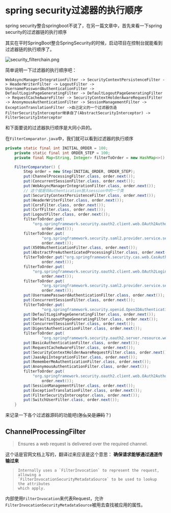 # spring security过滤器的执行顺序

spring security整合springboot不说了，在另一篇文章中，首先来看一下spring security的过滤器链的执行顺序

其实在平时SpringBoot整合SpringSecurity的时候，启动项目在控制台就能看到过滤器链的执行顺序了。

![security_filterchain.png](https://i.loli.net/2020/03/02/anTwlsGh52fPXrC.png)

简单说明一下过滤器的执行顺序吧：

```
WebAsyncManagerIntegrationFilter -> SecurityContextPersistenceFilter -> HeaderWriterFilter -> LogoutFilter -> UsernamePasswordAuthenticationFilter -> DefaultLoginPageGeneratingFilter -> DefaultLogoutPageGeneratingFilter -> RequestCacheAwareFilter -> SecurityContextHolderAwareRequestFilter -> AnonymousAuthenticationFilter -> SessionManagementFilter -> ExceptionTranslationFilter ->自己定义的一个过滤器仿造FilterSecurityInterceptor继承自了(AbstractSecurityInterceptor) -> FilterSecurityInterceptor
```



和下面要说的过滤器执行顺序是大同小异的。

在`FilterComparator.java`中，我们就可以看到过滤器的执行顺序

```java
private static final int INITIAL_ORDER = 100;
	private static final int ORDER_STEP = 100;
	private final Map<String, Integer> filterToOrder = new HashMap<>();

	FilterComparator() {
		Step order = new Step(INITIAL_ORDER, ORDER_STEP);
		put(ChannelProcessingFilter.class, order.next());
		put(ConcurrentSessionFilter.class, order.next());
		put(WebAsyncManagerIntegrationFilter.class, order.next());
        // 这个就是将Authentication放入session中的一个类
		put(SecurityContextPersistenceFilter.class, order.next());
		put(HeaderWriterFilter.class, order.next());
		put(CorsFilter.class, order.next());
		put(CsrfFilter.class, order.next());
		put(LogoutFilter.class, order.next());
		filterToOrder.put(
			"org.springframework.security.oauth2.client.web.OAuth2AuthorizationRequestRedirectFilter",
				order.next());
		filterToOrder.put(
				"org.springframework.security.saml2.provider.service.servlet.filter.Saml2WebSsoAuthenticationRequestFilter",
				order.next());
		put(X509AuthenticationFilter.class, order.next());
		put(AbstractPreAuthenticatedProcessingFilter.class, order.next());
		filterToOrder.put("org.springframework.security.cas.web.CasAuthenticationFilter",
				order.next());
		filterToOrder.put(
			"org.springframework.security.oauth2.client.web.OAuth2LoginAuthenticationFilter",
				order.next());
		filterToOrder.put(
				"org.springframework.security.saml2.provider.service.servlet.filter.Saml2WebSsoAuthenticationFilter",
				order.next());
		put(UsernamePasswordAuthenticationFilter.class, order.next());
		put(ConcurrentSessionFilter.class, order.next());
		filterToOrder.put(
				"org.springframework.security.openid.OpenIDAuthenticationFilter", order.next());
		put(DefaultLoginPageGeneratingFilter.class, order.next());
		put(DefaultLogoutPageGeneratingFilter.class, order.next());
		put(ConcurrentSessionFilter.class, order.next());
		put(DigestAuthenticationFilter.class, order.next());
		filterToOrder.put(
				"org.springframework.security.oauth2.server.resource.web.BearerTokenAuthenticationFilter", order.next());
		put(BasicAuthenticationFilter.class, order.next());
		put(RequestCacheAwareFilter.class, order.next());
		put(SecurityContextHolderAwareRequestFilter.class, order.next());
		put(JaasApiIntegrationFilter.class, order.next());
		put(RememberMeAuthenticationFilter.class, order.next());
		put(AnonymousAuthenticationFilter.class, order.next());
		filterToOrder.put(
			"org.springframework.security.oauth2.client.web.OAuth2AuthorizationCodeGrantFilter",
				order.next());
		put(SessionManagementFilter.class, order.next());
		put(ExceptionTranslationFilter.class, order.next());
		put(FilterSecurityInterceptor.class, order.next());
		put(SwitchUserFilter.class, order.next());
	}
```

来记录一下各个过滤器源码的功能吧(~~怎么又是源码~~？)

## ChannelProcessingFilter

> Ensures a web request is delivered over the required channel.

这个话是官网文档上写的，翻译过来应该是这个意思： **确保请求能够通过通道传输过来**

> ```
> Internally uses a `FilterInvocation` to represent the request, allowing a
> `FilterInvocationSecurityMetadataSource` to be used to lookup the attributes
> which apply.
> ```

内部使用`FilterInvocation`来代表Request，允许`FilterInvocationSecurityMetadataSource`被用去查找被应用的属性。

